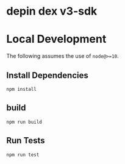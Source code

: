 # depin dex v3-sdk

# Local Development

The following assumes the use of `node@>=10`.

## Install Dependencies

`npm install`

## build 

`npm run build`

## Run Tests

`npm run test`